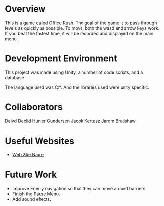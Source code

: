 # Overview
This is a game called Office Rush. The goal of the game is to pass through levels as quickly as possible. To move, both the wasd and arrow keys work.
If you beat the fastest time, it will be recorded and displayed on the main menu.

# Development Environment
This project was made using Unity, a number of code scripts, and a database

The language used was C#. And the libraries used were unity specific.

# Collaborators

Daivd Declid
Hunter Gundersen
Jacob Kertesz
Jarom Bradshaw

# Useful Websites

* [Web Site Name](https://docs.unity3d.com/6000.0/Documentation/Manual/UnityManual.html)

# Future Work

* Improve Enemy navigation so that they can move around barriers.
* Finish the Pause Menu.
* Add sound effects.

